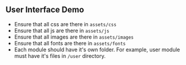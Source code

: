 ## User Interface Demo

- Ensure that all css are there in `assets/css`
- Ensure that all js are there in `assets/js`
- Ensure that all images are there in `assets/images`
- Ensure that all fonts are there in `assets/fonts`
- Each module should have it's own folder. For example, user module must have it's files in `/user` directory.
